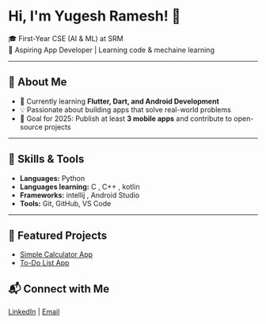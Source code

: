 # Hi, I'm Yugesh Ramesh! 👋
🎓 First-Year CSE (AI & ML) at SRM  
📱 Aspiring App Developer | Learning code & mechaine learning

---

## 🚀 About Me
- 🌱 Currently learning **Flutter, Dart, and Android Development**
- 💡 Passionate about building apps that solve real-world problems
- 🎯 Goal for 2025: Publish at least **3 mobile apps** and contribute to open-source projects

---

## 🔧 Skills & Tools
- **Languages:** Python
- **Languages learning:** C , C++ , kotlin
- **Frameworks:** intellij , Android Studio
- **Tools:** Git, GitHub, VS Code

---

## 📂 Featured Projects
- [Simple Calculator App](#)
- [To-Do List App](#)


## 📬 Connect with Me
[LinkedIn](https://www.linkedin.com/in/yugeshramesh/) | [Email](mailto:yugexh99@gmail.com)


